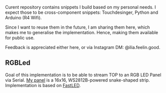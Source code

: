 Curent repository contains snippets I build based on my personal needs. I expect those to be cross-component snippets: Touchdesinger, Python and Arduino (R4 Wifi).

Since I want to reuse them in the future, I am sharing them here, which makes me to generalise the implementation. Hence, making them available for public use.

Feedback is appreciated either here, or via Instagram DM: @ilia.feelin.good.

## RGBLed

Goal of this implementation is to be able to stream TOP to an RGB LED Panel via Serial. [My panel](https://www.aliexpress.com/item/1005003901833984.html?spm=a2g0o.order_list.order_list_main.11.4db81802bIbykX) is a 16x16, WS2812B-powered snake-shaped strip. Implementation is based on [FastLED](https://github.com/FastLED/FastLED).
